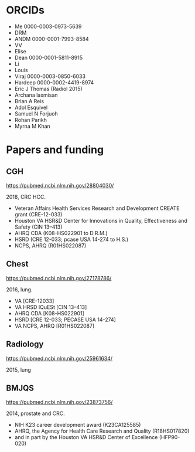 # ORCIDs

- Me 0000-0003-0973-5639
- DRM
- ANDM 0000-0001-7993-8584
- VV
- Elise
- Dean 0000-0001-5811-8915
- Li
- Louis
- Viraj 0000-0003-0850-6033
- Hardeep 0000-0002-4419-8974
- Eric J Thomas (Radiol 2015)
- Archana laxmisan
- Brian A Reis
- Adol Esquivel
- Samuel N Forjuoh
- Rohan Parikh
- Myrna M Khan




# Papers and funding

## CGH

https://pubmed.ncbi.nlm.nih.gov/28804030/

2018, CRC HCC.

- Veteran Affairs Health Services Research and Development CREATE grant (CRE-12-033)
- Houston VA HSR&D Center for Innovations in Quality, Effectiveness and Safety (CIN 13–413)
- AHRQ CDA (K08-HS022901 to D.R.M.)
- HSRD (CRE 12-033; pcase USA 14-274 to H.S.)
- NCPS, AHRQ (R01HS022087)




## Chest

https://pubmed.ncbi.nlm.nih.gov/27178786/

2016, lung.

- VA [CRE-12033]
- VA HRSD IQuESt [CIN 13–413]
- AHRQ CDA [K08-HS022901]
- HSRD [CRE 12-033; PECASE USA 14-274]
- VA NCPS, AHRQ [R01HS022087]




## Radiology

https://pubmed.ncbi.nlm.nih.gov/25961634/

2015, lung




## BMJQS

https://pubmed.ncbi.nlm.nih.gov/23873756/

2014, prostate and CRC.

- NIH K23 career development award (K23CA125585)
- AHRQ, the Agency for Health Care Research and Quality (R18HS017820)
- and in part by the Houston VA HSR&D Center of Excellence (HFP90-020)
